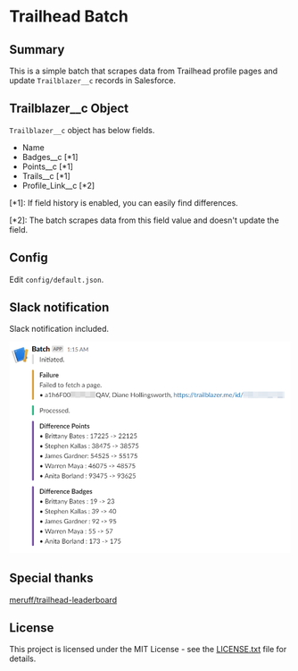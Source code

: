 # Trailhead Batch

## Summary

This is a simple batch that scrapes data from Trailhead profile pages and update `Trailblazer__c` records in Salesforce.

## Trailblazer__c Object

`Trailblazer__c` object has below fields.

- Name
- Badges__c [*1]
- Points__c [*1]
- Trails__c [*1]
- Profile_Link__c [*2]

[*1]: If field history is enabled, you can easily find differences.

[*2]: The batch scrapes data from this field value and doesn't update the field.

## Config

Edit `config/default.json`.

## Slack notification

Slack notification included.

![Slack notification](image/slack_notification.png "Slack notification")

## Special thanks

[meruff/trailhead\-leaderboard](https://github.com/meruff/trailhead-leaderboard)

## License

This project is licensed under the MIT License - see the [LICENSE.txt](LICENSE.txt) file for details.
